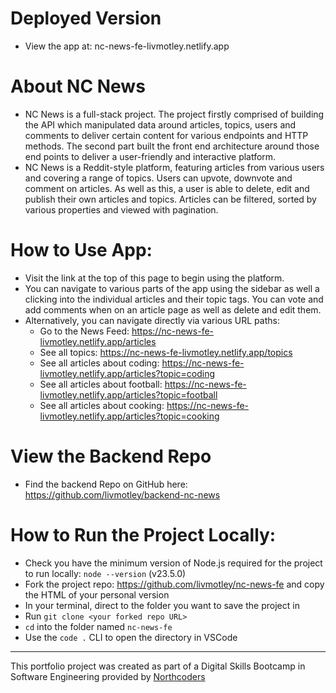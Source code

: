 # Deployed Version
- View the app at: nc-news-fe-livmotley.netlify.app

# About NC News
- NC News is a full-stack project. The project firstly comprised of building the API which manipulated data around articles, topics, users and comments to deliver certain content for various endpoints and HTTP methods. The second part built the front end architecture around those end points to deliver a user-friendly and interactive platform.
- NC News is a Reddit-style platform, featuring articles from various users and covering a range of topics. Users can upvote, downvote and comment on articles. As well as this, a user is able to delete, edit and publish their own articles and topics. Articles can be filtered, sorted by various properties and viewed with pagination.

# How to Use App:
- Visit the link at the top of this page to begin using the platform.
- You can navigate to various parts of the app using the sidebar as well a clicking into the individual articles and their topic tags. You can vote and add comments when on an article page as well as delete and edit them.
- Alternatively, you can navigate directly via various URL paths:
    - Go to the News Feed: https://nc-news-fe-livmotley.netlify.app/articles
    - See all topics: https://nc-news-fe-livmotley.netlify.app/topics
    - See all articles about coding: https://nc-news-fe-livmotley.netlify.app/articles?topic=coding
    - See all articles about football: https://nc-news-fe-livmotley.netlify.app/articles?topic=football
    - See all articles about cooking: https://nc-news-fe-livmotley.netlify.app/articles?topic=cooking

# View the Backend Repo
- Find the backend Repo on GitHub here: https://github.com/livmotley/backend-nc-news

# How to Run the Project Locally:
- Check you have the minimum version of Node.js required for the project to run locally: `node --version` (v23.5.0)
- Fork the project repo: https://github.com/livmotley/nc-news-fe and copy the HTML of your personal version
- In your terminal, direct to the folder you want to save the project in
- Run `git clone <your forked repo URL>`
- `cd` into the folder named `nc-news-fe`
- Use the `code .` CLI to open the directory in VSCode

-----
This portfolio project was created as part of a Digital Skills Bootcamp in Software Engineering provided by [Northcoders](https://northcoders.com/)